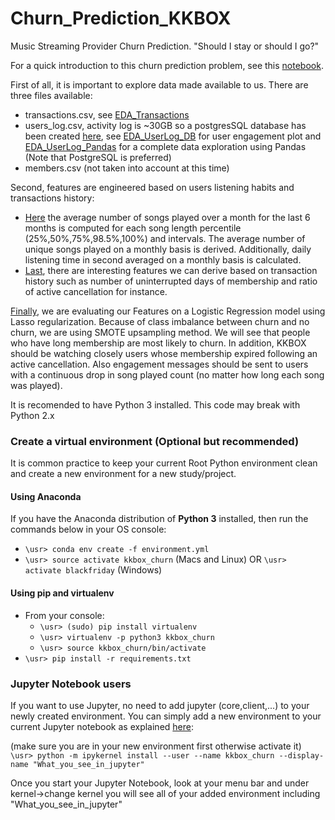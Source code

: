 # Churn_Prediction_KKBOX
Music Streaming Provider Churn Prediction.
"Should I stay or should I go?"

For a quick introduction to this churn prediction problem, see this [notebook](https://github.com/cedricherman/Churn_Prediction_KKBOX/blob/master/notebooks/01_Introduction.ipynb).


First of all, it is important to explore data made available to us.
There are three files available:

- transactions.csv, see [EDA_Transactions](https://github.com/cedricherman/Churn_Prediction_KKBOX/blob/master/notebooks/02_Transactions_EDA_Pandas.ipynb)
- users_log.csv, activity log is ~30GB so a postgresSQL database has been created [here](https://github.com/cedricherman/Churn_Prediction_KKBOX/blob/master/notebooks/03a_UserActivity_Create_DB.ipynb), see [EDA_UserLog_DB](https://github.com/cedricherman/Churn_Prediction_KKBOX/blob/master/notebooks/03b_UserActivity_EDA_DB.ipynb) for user
engagement plot and 
[EDA_UserLog_Pandas](https://github.com/cedricherman/Churn_Prediction_KKBOX/blob/master/notebooks/03b_UserActivity_EDA_Pandas.ipynb)
for a complete data exploration using Pandas (Note that PostgreSQL is preferred)
- members.csv (not taken into account at this time)


Second, features are engineered based on users listening habits and transactions history:

- [Here](https://github.com/cedricherman/Churn_Prediction_KKBOX/blob/master/notebooks/05_UserActivity_Feature_Engineering.ipynb) the average number of songs played over a month for the last 6 months is computed for each
song length percentile (25%,50%,75%,98.5%,100%) and intervals. The average number of unique songs played on a monthly basis is derived. Additionally, daily listening time in second averaged on a monthly basis is calculated.
- [Last](https://github.com/cedricherman/Churn_Prediction_KKBOX/blob/master/notebooks/04_Transactions_Feature_Engineering.ipynb), there are interesting features we can derive based on transaction history such as number of uninterrupted days of membership and ratio of active cancellation for instance.


[Finally](https://github.com/cedricherman/Churn_Prediction_KKBOX/blob/master/notebooks/06_Model_Building.ipynb), we are evaluating our Features on a Logistic Regression model using Lasso regularization. Because of class imbalance 
between churn and no churn, we are using SMOTE upsampling method. We will see that people who have long membership are most likely to churn. In addition, KKBOX should be watching closely users whose membership expired following an active cancellation. Also engagement messages should be sent to users with a continuous drop in song played count (no matter how long each song was played).


It is recomended to have Python 3 installed. This code may break with Python 2.x

### Create a virtual environment (Optional but recommended)
It is common practice to keep your current Root Python environment clean and create a new environment for a new study/project.

#### Using Anaconda
If you have the Anaconda distribution of **Python 3** installed, then run the commands below in your OS console:

- `\usr> conda env create -f environment.yml`
- `\usr> source activate kkbox_churn` (Macs and Linux) OR `\usr> activate blackfriday` (Windows)

#### Using pip and virtualenv
- From your console:
    - `\usr> (sudo) pip install virtualenv`
    - `\usr> virtualenv -p python3 kkbox_churn`
    - `\usr> source kkbox_churn/bin/activate`
- `\usr> pip install -r requirements.txt`


### Jupyter Notebook users
If you want to use Jupyter, no need to add jupyter (core,client,...) to your newly created environment. You can simply add a new environment to your current Jupyter notebook as explained [here](https://stackoverflow.com/questions/39604271/conda-environments-not-showing-up-in-jupyter-notebook#44786736):<br>

(make sure you are in your new environment first otherwise activate it)
`\usr> python -m ipykernel install --user --name kkbox_churn --display-name "What_you_see_in_jupyter"`

Once you start your Jupyter Notebook, look at your menu bar and under kernel->change kernel you will see all of your added environment including  "What_you_see_in_jupyter"
